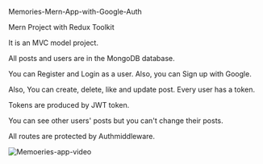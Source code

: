 Memories-Mern-App-with-Google-Auth

Mern Project with Redux Toolkit

It is an MVC model project.

All posts and users are in the MongoDB database.

You can Register and Login as a user. Also, you can Sign up with Google.

Also, You can create, delete, like and update post. Every user has a token.

Tokens are produced by JWT token.

You can see other users' posts but you can't change their posts.

All routes are protected by Authmiddleware.






![Memoeries-app-video](https://user-images.githubusercontent.com/108582476/214951211-d6fd5404-40c5-4151-9095-d9b79917098d.gif)
